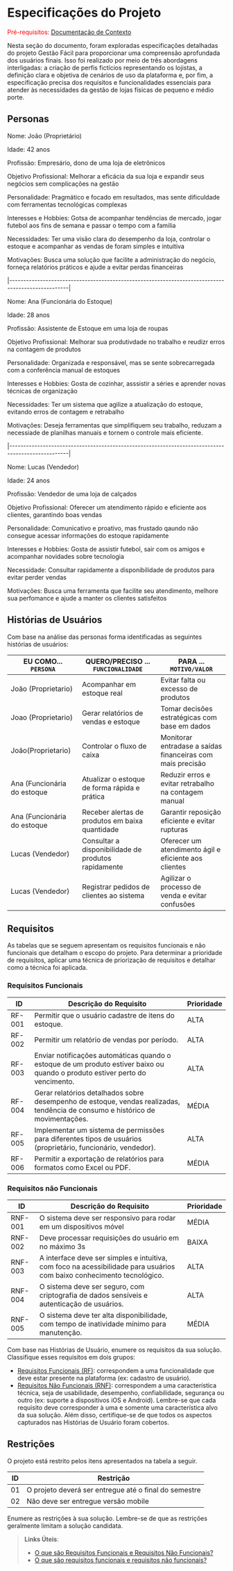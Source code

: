 # Especificações do Projeto

<span style="color:red">Pré-requisitos: <a href="01-Documentação de Contexto.md"> Documentação de Contexto</a></span>

Nesta seção do documento, foram exploradas especificações detalhadas do projeto Gestão Fácil para proporcionar uma compreensão aprofundada dos usuários finais. Isso foi realizado por meio de três abordagens interligadas: a criação de perfis fictícios representando os lojistas, a definição clara e objetiva de cenários de uso da plataforma e, por fim, a especificação precisa dos requisitos e funcionalidades essenciais para atender às necessidades da gestão de lojas físicas de pequeno e médio porte.

## Personas

Nome: João (Proprietário)

Idade: 42 anos

Profissão: Empresário, dono de uma loja de eletrônicos

Objetivo Profissional: Melhorar a eficácia da sua loja e expandir seus negócios sem complicações na gestão

Personalidade: Pragmático e focado em resultados, mas sente dificuldade com ferramentas tecnológicas complexas

Interesses e Hobbies: Gotsa de acompanhar tendências de mercado, jogar futebol aos fins de semana e passar o tempo com a familia

Necessidades: Ter uma visão clara do desempenho da loja, controlar o estoque e acompanhar as vendas de foram simples e intuitiva

Motivações: Busca uma solução que facilite a administração do negócio, forneça relatórios práticos e ajude a evitar perdas financeiras


|---------------------------------------------------------------------------------------------------|

Nome: Ana (Funcionária do Estoque)

Idade: 28 anos

Profissão: Assistente de Estoque em uma loja de roupas

Objetivo Profissional: Melhorar sua produtivdade no trabalho e reudizr erros na contagem de produtos

Personalidade: Organizada e responsável, mas se sente sobrecarregada com a conferência manual de estoques

Interesses e Hobbies: Gosta de cozinhar, asssistir a séries e aprender novas técnicas de organização

Necessidades: Ter um sistema que agilize a atualização do estoque, evitando erros de contagem e retrabalho

Motivações: Deseja ferramentas que simplifiquem seu trabalho, reduzam a necessiade de planilhas manuais e tornem o controle mais eficiente.


|---------------------------------------------------------------------------------------------------|

Nome: Lucas (Vendedor)

Idade: 24 anos

Profissão: Vendedor de uma loja de calçados

Objetivo Profissional: Oferecer um atendimento rápido e eficiente aos clientes, garantindo boas vendas

Personalidade: Comunicativo e proativo, mas frustado qaundo não consegue acessar informações do estoque rapidamente

Interesses e Hobbies: Gosta de assistir futebol, sair com os amigos e acompanhar novidades sobre tecnologia

Necessidade: Consultar rapidamente a disponibilidade de produtos para evitar perder vendas

Motivações: Busca uma ferramenta que facilite seu atendimento, melhore sua perfomance e ajude a manter os clientes satisfeitos

## Histórias de Usuários

Com base na análise das personas forma identificadas as seguintes histórias de usuários:

|EU COMO... `PERSONA`| QUERO/PRECISO ... `FUNCIONALIDADE` |PARA ... `MOTIVO/VALOR`                 |
|--------------------|------------------------------------|----------------------------------------|
|João (Proprietario) | Acompanhar em estoque real         | Evitar falta ou excesso de produtos    |
|Joao (Proprietario) | Gerar relatórios de vendas e estoque| Tomar decisões estratégicas com base em dados|
|João(Proprietario)  | Controlar o fluxo de caixa          |   Monitorar entradase a saídas financeiras com mais precisão |
|Ana (Funcionária do estoque | Atualizar o estoque de forma rápida e prática| Reduzir erros e evitar retrabalho na contagem manual |
|Ana (Funcionária do estoque | Receber alertas de produtos em baixa quantidade | Garantir reposição eficiente e evitar rupturas|
|Lucas (Vendedor) | Consultar a disponibilidade de produtos rapidamente | Oferecer um atendimento ágil e eficiente aos clientes |
|Lucas (Vendedor) | Registrar pedidos de clientes ao sistema | Agilizar o processo de venda e evitar confusões|

## Requisitos

As tabelas que se seguem apresentam os requisitos funcionais e não funcionais que detalham o escopo do projeto. Para determinar a prioridade de requisitos, aplicar uma técnica de priorização de requisitos e detalhar como a técnica foi aplicada.

### Requisitos Funcionais

|ID    | Descrição do Requisito  | Prioridade |
|------|-----------------------------------------|----|
|RF-001| Permitir que o usuário cadastre de itens do estoque. | ALTA | 
|RF-002| Permitir um relatório de vendas por período. | ALTA |
|RF-003|	Enviar notificações automáticas quando o estoque de um produto estiver baixo ou quando o produto estiver perto do vencimento. | ALTA | 
|RF-004|	Gerar relatórios detalhados sobre desempenho de estoque, vendas realizadas, tendência de consumo e histórico de movimentações.	| MÉDIA |
|RF-005|	Implementar um sistema de permissões para diferentes tipos de usuários (proprietário, funcionário, vendedor). | ALTA | 
|RF-006|	Permitir a exportação de relatórios para formatos como Excel ou PDF.	| MÉDIA |


### Requisitos não Funcionais

|ID     | Descrição do Requisito  |Prioridade |
|-------|-------------------------|----|
|RNF-001| O sistema deve ser responsivo para rodar em um dispositivos móvel | MÉDIA | 
|RNF-002| Deve processar requisições do usuário em no máximo 3s |  BAIXA | 
|RNF-003|	A interface deve ser simples e intuitiva, com foco na acessibilidade para usuários com baixo conhecimento tecnológico. | ALTA | 
|RNF-004|	O sistema deve ser seguro, com criptografia de dados sensíveis e autenticação de usuários. | ALTA | 
|RNF-005|	O sistema deve ter alta disponibilidade, com tempo de inatividade mínimo para manutenção.	| MÉDIA |

Com base nas Histórias de Usuário, enumere os requisitos da sua solução. Classifique esses requisitos em dois grupos:

- [Requisitos Funcionais
 (RF)](https://pt.wikipedia.org/wiki/Requisito_funcional):
 correspondem a uma funcionalidade que deve estar presente na
  plataforma (ex: cadastro de usuário).
- [Requisitos Não Funcionais
  (RNF)](https://pt.wikipedia.org/wiki/Requisito_n%C3%A3o_funcional):
  correspondem a uma característica técnica, seja de usabilidade,
  desempenho, confiabilidade, segurança ou outro (ex: suporte a
  dispositivos iOS e Android).
Lembre-se que cada requisito deve corresponder à uma e somente uma
característica alvo da sua solução. Além disso, certifique-se de que
todos os aspectos capturados nas Histórias de Usuário foram cobertos.

## Restrições

O projeto está restrito pelos itens apresentados na tabela a seguir.

|ID| Restrição                                             |
|--|-------------------------------------------------------|
|01| O projeto deverá ser entregue até o final do semestre |
|02| Não deve ser entregue versão mobile      |

Enumere as restrições à sua solução. Lembre-se de que as restrições geralmente limitam a solução candidata.

> **Links Úteis**:
> - [O que são Requisitos Funcionais e Requisitos Não Funcionais?](https://codificar.com.br/requisitos-funcionais-nao-funcionais/)
> - [O que são requisitos funcionais e requisitos não funcionais?](https://analisederequisitos.com.br/requisitos-funcionais-e-requisitos-nao-funcionais-o-que-sao/)

